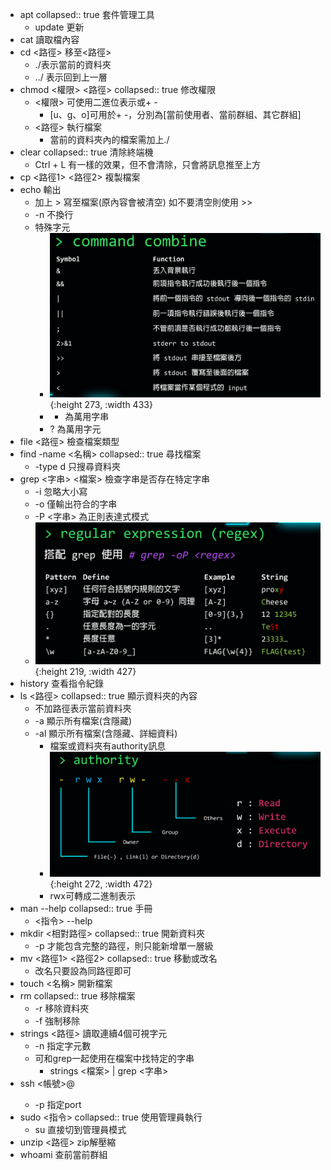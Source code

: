 - apt 
  collapsed:: true
  套件管理工具
	- update 更新
- cat 
  讀取檔內容
- cd <路徑>
  移至<路徑>
	- ./表示當前的資料夾
	- ../ 表示回到上一層
- chmod <權限> <路徑>
  collapsed:: true
  修改權限
	- <權限> 可使用二進位表示或+ -
		- [u、g、o]可用於+ -，分別為[當前使用者、當前群組、其它群組]
	- <路徑> 
	  執行檔案
		- 當前的資料夾內的檔案需加上./
- clear 
  collapsed:: true
  清除終端機
	- Ctrl + L 有一樣的效果，但不會清除，只會將訊息推至上方
- cp <路徑1> <路徑2>
  複製檔案
- echo
  輸出
	- 加上 > 寫至檔案(原內容會被清空)
	  如不要清空則使用 >>
	- -n 不換行
	- 特殊字元
		- ![image.png](../assets/image_1667023473598_0.png){:height 273, :width 433}
		- * 為萬用字串
		- ? 為萬用字元
- file <路徑>
  檢查檔案類型
- find -name <名稱>
  collapsed:: true
  尋找檔案
	- -type d 只搜尋資料夾
- grep <字串> <檔案>
  檢查字串是否存在特定字串
	- -i 忽略大小寫
	- -o 僅輸出符合的字串
	- -P <字串> 為正則表達式模式
	- ![image.png](../assets/image_1667027060588_0.png){:height 219, :width 427}
- history
  查看指令紀錄
- ls <路徑> 
  collapsed:: true
  顯示資料夾的內容
	- 不加路徑表示當前資料夾
	- -a 顯示所有檔案(含隱藏)
	- -al 顯示所有檔案(含隱藏、詳細資料)
		- 檔案或資料夾有authority訊息
		- ![image.png](../assets/image_1667012292389_0.png){:height 272, :width 472}
		- rwx可轉成二進制表示
- man --help
  collapsed:: true
  手冊
	- <指令> --help
- mkdir <相對路徑>
  collapsed:: true
  開新資料夾
	- -p 才能包含完整的路徑，則只能新增單一層級
- mv <路徑1> <路徑2>
  collapsed:: true
  移動或改名
	- 改名只要設為同路徑即可
- touch <名稱>
  開新檔案
- rm
  collapsed:: true
  移除檔案
	- -r 移除資料夾
	- -f 強制移除
- strings <路徑>
  讀取連續4個可視字元
	- -n 指定字元數
	- 可和grep一起使用在檔案中找特定的字串
		- strings <檔案> | grep <字串>
- ssh <帳號>@<IP>
	- -p 指定port
- sudo <指令>
  collapsed:: true
  使用管理員執行
	- su 直接切到管理員模式
- unzip <路徑>
  zip解壓縮
- whoami
  查前當前群組